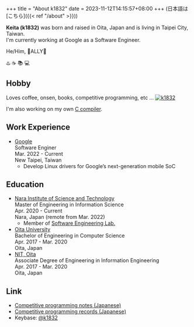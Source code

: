 +++
title = "About k1832"
date = 2023-11-12T14:15:57+08:00
+++
(日本語は[こちら]({{< ref "/about" >}}))

**Keita (k1832)** was born and raised in Oita, Japan and is living in Taipei City, Taiwan.  
I'm currently working at Google as a Software Engineer.

He/Him, 🌈ALLY🌈

♨️ ☕️ 📚 💻

## Hobby
Loves coffee, onsen, books, competitive programming, etc ...
[![k1832](https://img.shields.io/endpoint?url=https%3A%2F%2Fatcoder-badges.now.sh%2Fapi%2Fatcoder%2Fjson%2Fk1832)](https://atcoder.jp/users/k1832)

I'm also working on my own [C compiler](https://github.com/k1832/jcc).

## Work Experience
- [Google](https://about.google/)  
Software Enginer  
Mar. 2022 - Current  
New Taipei, Taiwan  
  - Develop Linux drivers for Google’s next-generation mobile SoC

## Education
- [Nara Institute of Science and Technology](http://www.naist.jp/)  
Master of Engineering in Information Science  
Apr. 2020 - Current  
Nara, Japan (remote from Mar. 2022)  
  - Member of [Software Engineering Lab.](https://naist-se.github.io/en/)
- [Oita University](https://www.oita-u.ac.jp/)  
Bachelor of Engineering in Computer Science  
Apr. 2017 - Mar. 2020  
Oita, Japan
- [NIT, Oita](https://www.oita-ct.ac.jp/)  
Associate Degree of Engineering in Information Engineering  
Apr. 2017 - Mar. 2020  
Oita, Japan

## Link
- [Competitive programming notes (Japanese)](https://k1832.notion.site/PROGRAMMING-NOTES-200d3023d7024986b1478a707a2bc937)
- [Competitive programming records (Japanese)](https://docs.google.com/spreadsheets/d/1jNxP8s1AfC-zTiQ0d2iw7vdZQeODXDXKKpzWAsFK1lg/edit?usp=sharing)
- Keybase: [@k1832](https://keybase.io/k1832)
